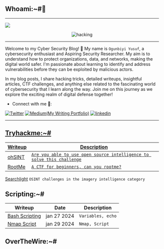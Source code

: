## Whoami:~#🤔
***
<a href="https://github.com/DenverCoder1/readme-typing-svg"><img src="https://readme-typing-svg.herokuapp.com?&font=IBM+Plex+Sans&color=abcdef&size=20&lines=Hola+👋;Welcome+to+my+Cybersecurity+Blog;An+Aspiring+Security+Researcher." /></a>

<p align="center">
  <img src="https://github.com/T3chnocr4t/T3chnocr4t.github.io/assets/115868619/c654195b-0943-4117-94a5-b00a5fc07def" alt="hacking" />
</p>

***
Welcome to my Cyber Security Blog! 👋 My name is  ```Ogunbiyi Yusuf```, a cybersecurity enthusiast and Aspiring Security Researcher. My aim is to understand how to protect organizations, data, and networks, making the digital world safer. I'm passionate about learning to identify and address vulnerabilities before they can be exploited by malicious actors.

In my blog posts, I share hacking tricks, detailed writeups, insightful articles, CTF challenges, and anything else related to the fascinating world of cybersecurity that I learn along the way. Join me on this journey as we explore the exciting realm of digital defense together!

- Connect with me 🤝:
  
 <a href="https://twitter.com/T3chnocr4t">![Twitter](	https://img.shields.io/badge/Twitter-1DA1F2?style=for-the-badge&logo=twitter&logoColor=white)</a> <a href="https://medium.com/@T3chnocr4t">![Medium(My Writing Portfolio)](https://img.shields.io/badge/Medium-008000?style=for-the-badge&logo=linktree&logoColor=white)</a> <a href='https://www.linkedin.com/in/ogunbiyi-yusuf/' >![linkedin](https://img.shields.io/badge/LinkedIn-0077B5?style=for-the-badge&logo=linkedin&logoColor=white)

***
## Tryhackme:~#

| Writeup | Description |
|---------|------------ |
| [ohSINT](https://T3chnocr4t.github.io/CTF/Tryhackme/ohSINT.html) | `Are you able to use open source intelligence to solve this challenge` |
| [RootMe](https://T3chnocr4t.github.io/CTF/Tryhackme/RootMe.html) | `A CTF for beginners, can you rootme?` |

[Searchlight](https://T3chnocr4t.github.io/CTF/Tryhackme/Searchlight.html) `OSINT challenges in the imagery intelligence category`

## Scripting:~#

Writeup | Date | Description
--------|------|------------
[Bash Scripting](https://T3chnocr4t.github.io/CTF/Scripting/Basic-Bash.html) | jan 27 2024 | `Variables, echo`
[Nmap Script](https://T3chnocr4t.github.io/CTF/Scripting/Simple-nmap-script.html) | jan 29 2024 | `Nmap, Script`

## OverTheWire:~#

